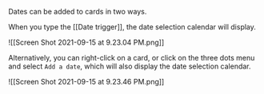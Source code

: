 
Dates can be added to cards in two ways.

When you type the [[Date trigger]], the date selection calendar will display.

![[Screen Shot 2021-09-15 at 9.23.04 PM.png]]

Alternatively, you can right-click on a card, or click on the three dots menu and select `Add a date`, which will also display the date selection calendar.

![[Screen Shot 2021-09-15 at 9.23.46 PM.png]]

